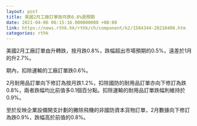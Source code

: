 ```yaml
---
layout: post
title: 美國2月工廠訂單按月跌0.8%遜預期
date: 2021-04-06 06:15:16.000000000 +08:00
link: https://news.rthk.hk/rthk/ch/component/k2/1584344-20210406.htm
categories: rthk
---
```


美國2月工廠訂單由升轉跌，按月跌0.8%，跌幅超出市場預期的0.5%，遠差於1月的升2.7%。

期內，扣除運輸的工廠訂單跌0.6%。

2月耐用品訂單向下修訂為按月跌1.2%，扣除國防的耐用品訂單亦向下修訂為跌0.8%，兩者跌幅均比前值多0.1個百分點。扣除運輸的耐用品訂單跌幅則維持於0.9%。

至於反映企業設備開支計劃的撇除飛機的非國防資本貨物訂單，2月數據向下修訂為跌0.9%，跌幅高於前值的0.8%。
